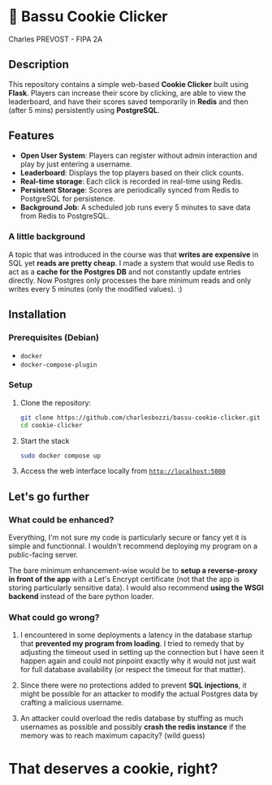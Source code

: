 # 🍪 Bassu Cookie Clicker 

Charles PREVOST - FIPA 2A

## Description
This repository contains a simple web-based **Cookie Clicker** built using **Flask**. Players can increase their score by clicking, are able to view the leaderboard, and have their scores saved temporarily in **Redis** and then (after 5 mins) persistently using **PostgreSQL**.

## Features
- **Open User System**: Players can register without admin interaction and play by just entering a username.
- **Leaderboard**: Displays the top players based on their click counts.
- **Real-time storage**: Each click is recorded in real-time using Redis.
- **Persistent Storage**: Scores are periodically synced from Redis to PostgreSQL for persistence.
- **Background Job**: A scheduled job runs every 5 minutes to save data from Redis to PostgreSQL.

### A little background

A topic that was introduced in the course was that **writes are expensive** in SQL yet **reads are pretty cheap**. I made a system that would use Redis to act as a **cache for the Postgres DB** and not constantly update entries directly. Now Postgres only processes the bare minimum reads and only writes every 5 minutes (only the modified values). :)

## Installation

### Prerequisites (Debian)
- `docker`
- `docker-compose-plugin`

### Setup
1. Clone the repository:
   ```bash
   git clone https://github.com/charlesbozzi/bassu-cookie-clicker.git
   cd cookie-clicker
   ```

2. Start the stack
   ```bash
   sudo docker compose up
   ```

3. Access the web interface locally from [`http://localhost:5000`](http://localhost:5000 "the cloud is just someone else's computer")

## Let's go further

### What could be enhanced?

Everything, I'm not sure my code is particularly secure or fancy yet it is simple and functionnal. I wouldn't recommend deploying my program on a public-facing server.

The bare minimum enhancement-wise would be to **setup a reverse-proxy in front of the app** with a Let's Encrypt certificate (not that the app is storing particularly sensitive data). I would also recommend **using the WSGI backend** instead of the bare python loader.

### What could go wrong?
1. I encountered in some deployments a latency in the database startup that **prevented my program from loading**. I tried to remedy that by adjusting the timeout used in setting up the connection but I have seen it happen again and could not pinpoint exactly why it would not just wait for full database availability (or respect the timeout for that matter).

2. Since there were no protections added to prevent **SQL injections**, it might be possible for an attacker to modify the actual Postgres data by crafting a malicious username.

3. An attacker could overload the redis database by stuffing as much usernames as possible and possibly **crash the redis instance** if the memory was to reach maximum capacity? (wild guess)

# That deserves a cookie, right?